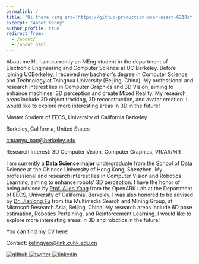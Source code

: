 ```yaml
---
permalink: /
title: "Hi there <img src='https://github-production-user-asset-6210df.s3.amazonaws.com/24524555/238178097-766d336d-b87d-44ba-807c-c51de2bc6b4d.gif' alt='GIF示例' style='width: auto; height: 1em;'>, I'm Kenny YAO"
excerpt: "About Kenny"
author_profile: true
redirect_from: 
  - /about/
  - /about.html
---
```



About me
Hi, I am currently an MEng student in the department of Electronic Engineering and Computer Science at UC Berkeley. Before joining UCBerkeley, I received my bachelor's degree in Computer Science and Technology at Tsinghua University (Beijing, China). My professional and research interest lies in Computer Graphics and 3D Vision, aiming to enhance machines' 3D perception and create Mixed Reality. My research areas include 3D object tracking, 3D reconstruction, and avatar creation. I would like to explore more interesting areas in 3D in the future!

   Master Student of EECS, University of California Berkeley

   Berkeley, California, United States

   chuanyu_pan@berkeley.edu

   Research Interest: 3D Computer Vision, Computer Graphics, VR/AR/MR



I am currently a **Data Science major** undergraduate from the School of Data Science at the Chinese University of Hong Kong, Shenzhen. My professional and research interest lies in Computer Vision and Robotics Learning, aiming to enhance robots' 3D perception. I have the honor of being advised by [Prof. Allen Yang](https://vivecenter.berkeley.edu/people/allen-y-yang/) from the OpenARK Lab at the Department of EECS, University of California, Berkeley. I was also honored to be advised by [Dr. Jianlong Fu](https://jianlong-fu.github.io/) from the Multimedia Search and Mining Group, at Microsoft Research Asia, Beijing, China. My research areas include 6D pose estimation, Robotics Pertaining, and Reinforcement Learning. I would like to explore more interesting areas in 3D and robotics in the future!


You can find my [CV](../assets/Curriculum_Vitae.pdf) here!

Contact: [kelingyao@link.cuhk.edu.cn](mailto:kelingyao@link.cuhk.edu.cn)

<a href="https://github.com/KennyYao2001" target="_blank">
<img src='https://img.shields.io/badge/github-%2324292e.svg?&style=for-the-badge&logo=github&logoColor=white' alt='github' style='margin-bottom: 5px;' />
</a>
<a href="https://twitter.com/KelingYao" target="_blank">
<img src='https://img.shields.io/badge/twitter-%2300acee.svg?&style=for-the-badge&logo=twitter&logoColor=white' alt='twitter' style='margin-bottom: 5px;' />
</a>
<a href="https://linkedin.com/in/keling-yao-319581249" target="_blank">
<img src='https://img.shields.io/badge/linkedin-%231E77B5.svg?&style=for-the-badge&logo=linkedin&logoColor=white' alt='linkedin' style='margin-bottom: 5px;' />
</a>
